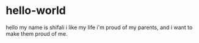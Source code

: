 # hello-world
hello my name is shifali 
i like my life
i'm proud of my parents,
and i want to make them proud of me.
